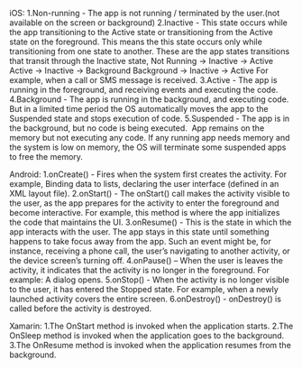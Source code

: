 iOS:
1.Non-running - The app is not running / terminated by the user.(not available on the screen or background)
2.Inactive - This state occurs while the app transitioning to the Active state or transitioning from the Active state on the foreground. This means the this state occurs 
             only while transitioning from one state to another. These are the app states transitions that transit through the Inactive state,
             Not Running -> Inactive -> Active
             Active -> Inactive -> Background
             Background -> Inactive -> Active
             For example, when a call or SMS message is received.
3.Active - The app is running in the foreground, and receiving events and executing the code.
4.Background - The app is running in the background, and executing code. But in a limited time period the OS automatically moves the app to the Suspended state and stops 
               execution of code. 
5.Suspended - The app is in the background, but no code is being executed.  App remains on the memory but not executing any code. If any running app needs memory and the 
              system is low on memory, the OS will terminate some suspended apps to free the memory.
              
         
Android:
1.onCreate() - Fires when the system first creates the activity. For example, Binding data to lists, declaring the user interface (defined in an XML layout file).
2.onStart() - The onStart() call makes the activity visible to the user, as the app prepares for the activity to enter the foreground and become interactive. For example, 
              this method is where the app initializes the code that maintains the UI.
3.onResume() - This is the state in which the app interacts with the user. The app stays in this state until something happens to take focus away from the app. Such an 
               event might be, for instance, receiving a phone call, the user’s navigating to another activity, or the device screen’s turning off.
4.onPause() – When the user is leaves the activity, it indicates that the activity is no longer in the foreground. For example: A dialog opens. 
5.onStop() - When the activity is no longer visible to the user, it has entered the Stopped state. For example, when a newly launched activity covers the entire screen. 
6.onDestroy() - onDestroy() is called before the activity is destroyed. 

Xamarin:
1.The OnStart method is invoked when the application starts.
2.The OnSleep method is invoked when the application goes to the background.
3.The OnResume method is invoked when the application resumes from the background.


         
         


